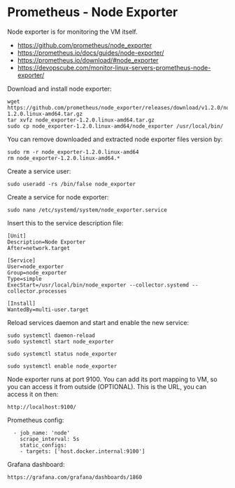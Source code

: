 # Prometheus - Node Exporter

Node exporter is for monitoring the VM itself.

- https://github.com/prometheus/node_exporter
- https://prometheus.io/docs/guides/node-exporter/
- https://prometheus.io/download/#node_exporter
- https://devopscube.com/monitor-linux-servers-prometheus-node-exporter/

Download and install node exporter:

```
wget https://github.com/prometheus/node_exporter/releases/download/v1.2.0/node_exporter-1.2.0.linux-amd64.tar.gz
tar xvfz node_exporter-1.2.0.linux-amd64.tar.gz 
sudo cp node_exporter-1.2.0.linux-amd64/node_exporter /usr/local/bin/
```

You can remove downloaded and extracted node exporter files version by:

```
sudo rm -r node_exporter-1.2.0.linux-amd64
rm node_exporter-1.2.0.linux-amd64.*
```

Create a service user: 

```
sudo useradd -rs /bin/false node_exporter
```

Create a service for node exporter:

```
sudo nano /etc/systemd/system/node_exporter.service
```

Insert this to the service description file:

```
[Unit]
Description=Node Exporter
After=network.target

[Service]
User=node_exporter
Group=node_exporter
Type=simple
ExecStart=/usr/local/bin/node_exporter --collector.systemd --collector.processes

[Install]
WantedBy=multi-user.target
```

Reload services daemon and start and enable the new service:

```
sudo systemctl daemon-reload
sudo systemctl start node_exporter

sudo systemctl status node_exporter

sudo systemctl enable node_exporter
```

Node exporter runs at port 9100. You can add its port mapping to VM, so you can access it from outside (OPTIONAL). This is the URL, you can access it on then:

```
http://localhost:9100/
```

Prometheus config:

```
  - job_name: 'node'
    scrape_interval: 5s
    static_configs:
    - targets: ['host.docker.internal:9100']
```

Grafana dashboard:

```
https://grafana.com/grafana/dashboards/1860
```
